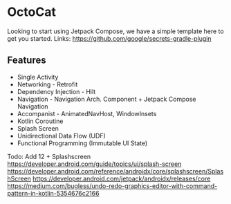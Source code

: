# OctoCat

Looking to start using Jetpack Compose, we have a simple template here to get you started.
Links:
https://github.com/google/secrets-gradle-plugin

## Features
* Single Activity
* Networking - Retrofit
* Dependency Injection - Hilt
* Navigation - Navigation Arch. Component + Jetpack Compose Navigation
* Accompanist - AnimatedNavHost, WindowInsets
* Kotlin Coroutine
* Splash Screen
* Unidirectional Data Flow (UDF)
* Functional Programming (Immutable UI State)


Todo:
Add 12 + Splashscreen
https://developer.android.com/guide/topics/ui/splash-screen
https://developer.android.com/reference/androidx/core/splashscreen/SplashScreen
https://developer.android.com/jetpack/androidx/releases/core
https://medium.com/bugless/undo-redo-graphics-editor-with-command-pattern-in-kotlin-5354676c2166